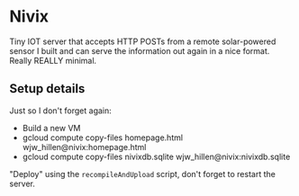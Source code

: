 # Nivix
Tiny IOT server that accepts HTTP POSTs from a remote solar-powered sensor I built and can serve the information out again in a nice format. Really REALLY minimal.

## Setup details
Just so I don't forget again:
- Build a new VM
- gcloud compute copy-files homepage.html wjw\_hillen@nivix:homepage.html
- gcloud compute copy-files nivixdb.sqlite wjw\_hillen@nivix:nivixdb.sqlite

"Deploy" using the `recompileAndUpload` script, don't forget to restart the server.
